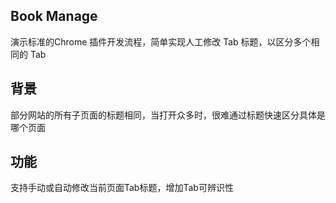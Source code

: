 ## Book Manage
演示标准的Chrome 插件开发流程，简单实现人工修改 Tab 标题，以区分多个相同的 Tab

## 背景
部分网站的所有子页面的标题相同，当打开众多时，很难通过标题快速区分具体是哪个页面

## 功能
支持手动或自动修改当前页面Tab标题，增加Tab可辨识性